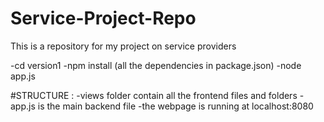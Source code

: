 # Service-Project-Repo
This is a repository for my project on service providers

-cd version1
-npm install (all the dependencies in package.json)
-node app.js

#STRUCTURE :
 -views folder contain all the frontend files and folders
 -app.js is the main backend file
 -the webpage is running at localhost:8080